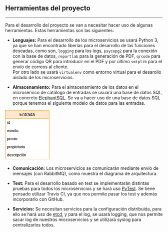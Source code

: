## Herramientas del proyecto
---

Para el desarrollo del proyecto se van a necesitar hacer uso de algunas herramientas. Estas herramientas son las siguientes:

* **Lenguajes:** Para el desarrollo de los microservicios se usará Python 3, ya que se han encontrado liberías para el desarrollo de las funciones deseadas, como son, `logging` para los logs, `psycopg2` para la conexión con la base de datos, `reportlab` para la generación de PDF, `qrcode` para generar código QR para introducir en el PDF y por último `smtplib` para el envío de correos al cliente.  
Por otro lado se usará `virtualenv` como entorno virtual para el desarollo aislado de los microservicios.

* **Almacenamiento:** Para el almacenamiento de los datos en el microservico de catálogo de entradas se usuará una base de datos SQL, en concreto [ElephantSQL](https://www.elephantsql.com/). Se va a hacer uso de una base de datos SQL porque tenemos el siguiente modelo de datos para las entradas.

![Modelo de datos](https://github.com/iMiguel10/Proyecto-CC/blob/master/doc/img/datos-bd.png)

* **Comunicación:** Los microservicios se comunicarán mediante envío de mensajes (con RabbitMQ), como muestra el diagrama de arquitectura.

* **Test:** Para el desarrollo basado en test se implementarán distintas pruebas para todos los microservicios y se hará uso [PyTest](https://docs.pytest.org/en/latest/). Se tiene pensado utilizar Travis CI, ya que nos permite pasar los test y además incorporarlo con GitHub.

* **Servicios:** Se necesitan servicios para la configuración distribuida, para ello se hará uso de [etcd](https://etcd.io/), y para el log, se usará logging, que nos permite sacar log de nuestros microservicios y se utilizará syslog para centralizarlos todos.
